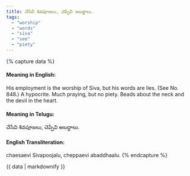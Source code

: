 ```yaml
---
title: చేసేవి శివపూజలు, చెప్పేవి అబద్ధాలు.
tags:
  - "worship"
  - "words"
  - "siva"
  - "see"
  - "piety"
---
```


{% capture data %}
#### Meaning in English:
His employment is the worship of Siva, but his words are lies.
(See No. 848.)
A hypocrite.
Much praying, but no piety.
Beads about the neck and the devil in the heart.

#### Meaning in Telugu:
చేసేవి శివపూజలు, చెప్పేవి అబద్ధాలు.

#### English Transliteration:
chaesaevi Sivapoojalu, cheppaevi abaddhaalu.
{% endcapture %}

<div class="notice">{{ data | markdownify }}</div>

